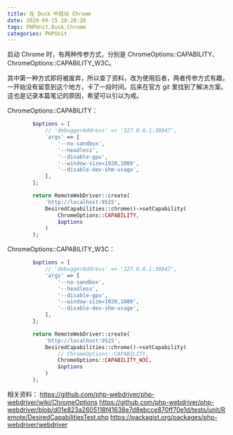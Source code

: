 ```yaml
---
title: 在 Dusk 中启动 Chrome
date: 2020-09-15 20:28:20
tags: PHPUnit,Dusk,Chrome
categories: PHPUnit
---
```


启动 Chrome 时，有两种传参方式，分别是 ChromeOptions::CAPABILITY、ChromeOptions::CAPABILITY_W3C。

其中第一种方式即将被废弃，所以查了资料，改为使用后者，两者传参方式有趣，一开始没有留意到这个地方，卡了一段时间。后来在官方 git 里找到了解决方案。这也是记录本篇笔记的原因，希望可以引以为戒。

ChromeOptions::CAPABILITY：
```php
        $options = [
            // 'debuggerAddress' => '127.0.0.1:38947',
            'args' => [
                '--no-sandbox',
                '--headless',
                '--disable-gpu',
                '--window-size=1920,1080',
                '--disable-dev-shm-usage',
            ],
        ];

        return RemoteWebDriver::create(
            'http://localhost:9515',
            DesiredCapabilities::chrome()->setCapability(
                ChromeOptions::CAPABILITY,
                $options
            )
        );
```

ChromeOptions::CAPABILITY_W3C：
```php
        $options = [
            // 'debuggerAddress' => '127.0.0.1:38947',
            'args' => [
                '--no-sandbox',
                '--headless',
                '--disable-gpu',
                '--window-size=1920,1080',
                '--disable-dev-shm-usage',
            ],
        ];

        return RemoteWebDriver::create(
            'http://localhost:9515',
            DesiredCapabilities::chrome()->setCapability(
                // ChromeOptions::CAPABILITY,
                ChromeOptions::CAPABILITY_W3C,
                $options
            )
        );
```

相关资料：
https://github.com/php-webdriver/php-webdriver/wiki/ChromeOptions
https://github.com/php-webdriver/php-webdriver/blob/d01e823a2605118f41638e7d8ebcce870ff70e1d/tests/unit/Remote/DesiredCapabilitiesTest.php
https://packagist.org/packages/php-webdriver/webdriver